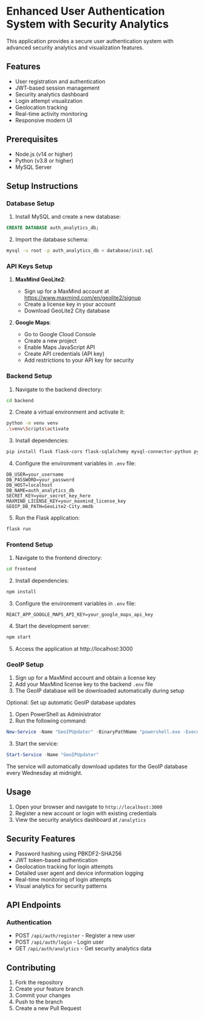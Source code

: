 # Enhanced User Authentication System with Security Analytics

This application provides a secure user authentication system with advanced security analytics and visualization features.

## Features

- User registration and authentication
- JWT-based session management
- Security analytics dashboard
- Login attempt visualization
- Geolocation tracking
- Real-time activity monitoring
- Responsive modern UI

## Prerequisites

- Node.js (v14 or higher)
- Python (v3.8 or higher)
- MySQL Server

## Setup Instructions

### Database Setup

1. Install MySQL and create a new database:
```sql
CREATE DATABASE auth_analytics_db;
```

2. Import the database schema:
```bash
mysql -u root -p auth_analytics_db < database/init.sql
```

### API Keys Setup

1. **MaxMind GeoLite2**:
   - Sign up for a MaxMind account at https://www.maxmind.com/en/geolite2/signup
   - Create a license key in your account
   - Download GeoLite2 City database

2. **Google Maps**:
   - Go to Google Cloud Console
   - Create a new project
   - Enable Maps JavaScript API
   - Create API credentials (API key)
   - Add restrictions to your API key for security

### Backend Setup

1. Navigate to the backend directory:
```bash
cd backend
```

2. Create a virtual environment and activate it:
```bash
python -m venv venv
.\venv\Scripts\activate
```

3. Install dependencies:
```bash
pip install flask flask-cors flask-sqlalchemy mysql-connector-python python-dotenv jwt requests geoip2
```

4. Configure the environment variables in `.env` file:
```
DB_USER=your_username
DB_PASSWORD=your_password
DB_HOST=localhost
DB_NAME=auth_analytics_db
SECRET_KEY=your_secret_key_here
MAXMIND_LICENSE_KEY=your_maxmind_license_key
GEOIP_DB_PATH=GeoLite2-City.mmdb
```

5. Run the Flask application:
```bash
flask run
```

### Frontend Setup

1. Navigate to the frontend directory:
```bash
cd frontend
```

2. Install dependencies:
```bash
npm install
```

3. Configure the environment variables in `.env` file:
```
REACT_APP_GOOGLE_MAPS_API_KEY=your_google_maps_api_key
```

4. Start the development server:
```bash
npm start
```

5. Access the application at http://localhost:3000

### GeoIP Setup

1. Sign up for a MaxMind account and obtain a license key
2. Add your MaxMind license key to the backend `.env` file
3. The GeoIP database will be downloaded automatically during setup

Optional: Set up automatic GeoIP database updates
1. Open PowerShell as Administrator
2. Run the following command:
```powershell
New-Service -Name "GeoIPUpdater" -BinaryPathName "powershell.exe -ExecutionPolicy Bypass -File <path_to_repo>\scripts\geoip_service.ps1"
```
3. Start the service:
```powershell
Start-Service -Name "GeoIPUpdater"
```

The service will automatically download updates for the GeoIP database every Wednesday at midnight.

## Usage

1. Open your browser and navigate to `http://localhost:3000`
2. Register a new account or login with existing credentials
3. View the security analytics dashboard at `/analytics`

## Security Features

- Password hashing using PBKDF2-SHA256
- JWT token-based authentication
- Geolocation tracking for login attempts
- Detailed user agent and device information logging
- Real-time monitoring of login attempts
- Visual analytics for security patterns

## API Endpoints

### Authentication
- POST `/api/auth/register` - Register a new user
- POST `/api/auth/login` - Login user
- GET `/api/auth/analytics` - Get security analytics data

## Contributing

1. Fork the repository
2. Create your feature branch
3. Commit your changes
4. Push to the branch
5. Create a new Pull Request
